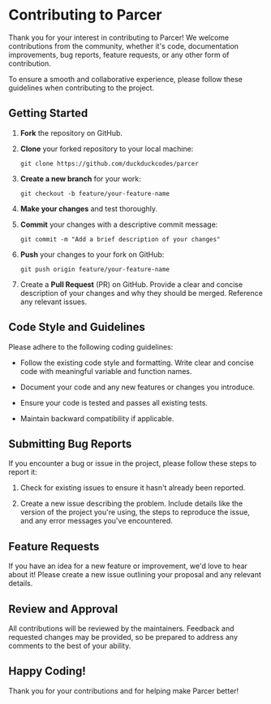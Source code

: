 # Contributing to Parcer

Thank you for your interest in contributing to Parcer! We welcome contributions from the community, whether it's code, documentation improvements, bug reports, feature requests, or any other form of contribution.

To ensure a smooth and collaborative experience, please follow these guidelines when contributing to the project.

## Getting Started

1. **Fork** the repository on GitHub.
2. **Clone** your forked repository to your local machine:

   ```shell
   git clone https://github.com/duckduckcodes/parcer
    ```

3.  **Create a new branch** for your work:
    ```shell
    git checkout -b feature/your-feature-name
    ```

4.  **Make your changes** and test thoroughly.

5.  **Commit** your changes with a descriptive commit message:
    
    ```shell
    git commit -m "Add a brief description of your changes"

    ```
6.  **Push** your changes to your fork on GitHub:
    ```
    git push origin feature/your-feature-name

    ```

7.  Create a **Pull Request** (PR) on GitHub. Provide a clear and concise description of your changes and why they should be merged. Reference any relevant issues.

## Code Style and Guidelines

Please adhere to the following coding guidelines:

*   Follow the existing code style and formatting.
Write clear and concise code with meaningful variable and function names.

*   Document your code and any new features or changes you introduce.

*   Ensure your code is tested and passes all existing tests.

*   Maintain backward compatibility if applicable.


## Submitting Bug Reports

If you encounter a bug or issue in the project, please follow these steps to report it:

1.  Check for existing issues to ensure it hasn't already been reported.

2.  Create a new issue describing the problem. Include details like the version of the project you're using, the steps to reproduce the issue, and any error messages you've encountered.

## Feature Requests

If you have an idea for a new feature or improvement, we'd love to hear about it! Please create a new issue outlining your proposal and any relevant details.

## Review and Approval
All contributions will be reviewed by the maintainers. Feedback and requested changes may be provided, so be prepared to address any comments to the best of your ability.


## Happy Coding!
Thank you for your contributions and for helping make Parcer better!